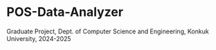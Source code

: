 # POS-Data-Analyzer
Graduate Project, Dept. of Computer Science and Engineering, Konkuk University, 2024-2025
